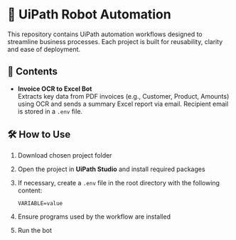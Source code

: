 # 🤖 UiPath Robot Automation

This repository contains UiPath automation workflows designed to streamline business processes. Each project is built for reusability, clarity and ease of deployment.

## 📂 Contents

- **Invoice OCR to Excel Bot**  
  Extracts key data from PDF invoices (e.g., Customer, Product, Amounts) using OCR and sends a summary Excel report via email. Recipient email is stored in a `.env` file.  

## 🛠 How to Use

1. Download chosen project folder  
2. Open the project in **UiPath Studio** and install required packages  
3. If necessary, create a `.env` file in the root directory with the following content:

   ```
   VARIABLE=value
   ```

4. Ensure programs used by the workflow are installed  
5. Run the bot
   
